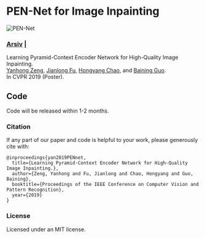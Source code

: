 # PEN-Net for Image Inpainting
![PEN-Net](https://github.com/researchmm/PEN-Net-for-Inpainting/docs/PEN-Net.gif)

### [Arsiv]() | 
Learning Pyramid-Context Encoder Network for High-Quality Image Inpainting.<br>
[Yanhong Zeng](),  [Jianlong Fu](https://jianlong-fu.github.io/), [Hongyang Chao](),  and [Baining Guo]().<br>
In CVPR 2019 (Poster).

## Code
Code will be released within 1-2 months. 


### Citation
If any part of our paper and code is helpful to your work, please generously cite with:
```
@inproceedings{yan2019PENnet,
  title={Learning Pyramid-Context Encoder Network for High-Quality Image Inpainting.},
  author={Zeng, Yanhong and Fu, Jianlong and Chao, Hongyang and Guo, Baining},
  booktitle={Proceedings of the IEEE Conference on Computer Vision and Pattern Recognition},
  year={2019}
}
```

### License
Licensed under an MIT license.